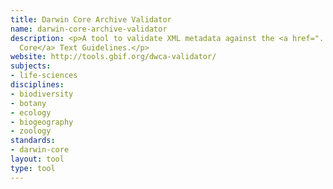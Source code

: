 ```yaml
---
title: Darwin Core Archive Validator
name: darwin-core-archive-validator
description: <p>A tool to validate XML metadata against the <a href="../standards/darwin-core.html">Darwin
  Core</a> Text Guidelines.</p>
website: http://tools.gbif.org/dwca-validator/
subjects:
- life-sciences
disciplines:
- biodiversity
- botany
- ecology
- biogeography
- zoology
standards:
- darwin-core
layout: tool
type: tool
---
```


